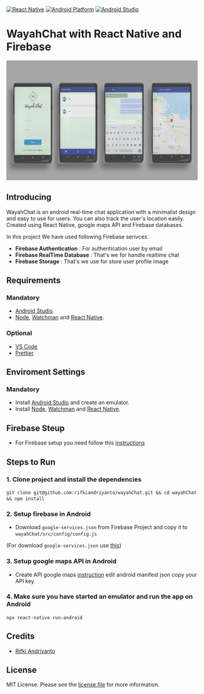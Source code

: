 [![React Native][react_native-badge]][react_native-url]
[![Android Platform][android_platform-badge]][android_platform-url]
[![Android Studio][android_studio-badge]][android_studio-url]

# WayahChat with React Native and Firebase
<p align="center">
  <img src="Images/11.png" alt="FirebaseChat" title="FirebaseChat" />
</p>


## Introducing
WayahChat is an android real-time chat application with a minimalist design and
 easy to use for users. You can also track the user's location
easily. Created using React Native, google maps API and Firebase databases.

In this project We have used following Firebase serivces.
* **Firebase Authentication** : For authentication user by email
* **Firebase RealTime Database** : That's we for handle realtime chat
* **Firebase Storage** : That's we use for store user profile image


## Requirements

### Mandatory
- [Android Studio](https://developer.android.com/studio/index.html).
- [Node](https://nodejs.org), [Watchman](https://facebook.github.io/watchman/) and [React Native](https://facebook.github.io/react-native/).

### Optional
- [VS Code](https://code.visualstudio.com/)
- [Prettier](https://marketplace.visualstudio.com/items?itemName=esbenp.prettier-vscode)

## Enviroment Settings

### Mandatory
- Install [Android Studio](https://developer.android.com/studio/index.html) and create an emulator.
- Install [Node](https://nodejs.org), [Watchman](https://facebook.github.io/watchman/) and [React Native](https://facebook.github.io/react-native/).


## Firebase Steup
- For Firebase setup you need follow this [instructions](https://firebase.google.com/docs/android/setup)

## Steps to Run
### 1. Clone project and install the dependencies
```
git clone git@github.com:rifkiandriyanto/wayahChat.git && cd wayahChat && npm install
```

### 2. Setup firebase in Android
- Download `google-services.json` from Firebase Project and copy it to `wayahChat/src/config/config.js`

(For download `google-services.json` use [this](https://support.google.com/firebase/answer/7015592))

### 3. Setup google maps API in Android
- Create API google maps [instruction](https://developers.google.com/maps/documentation/javascript/get-api-key?hl=id)
edit android manifest json copy your API key

### 4. Make sure you have started an emulator and run the app on Android
```
npx react-native run-android
```

## Credits

- [Rifki Andriyanto](https://github.com/rifkiandriyanto)

## License

MIT License. Please see the [license file](LICENSE.md) for more information.


[react_native-badge]: https://img.shields.io/badge/React%20Native-0.57.7-blue.svg?style=flat
[react_native-url]: https://facebook.github.io/react-native/
[android_platform-badge]: https://img.shields.io/badge/Android-4.1+-green.svg
[android_platform-url]: https://developer.android.com/index.html
[android_studio-badge]: https://img.shields.io/badge/Android%20Studio-3.2.1+-green.svg
[android_studio-url]: https://developer.android.com/studio/install